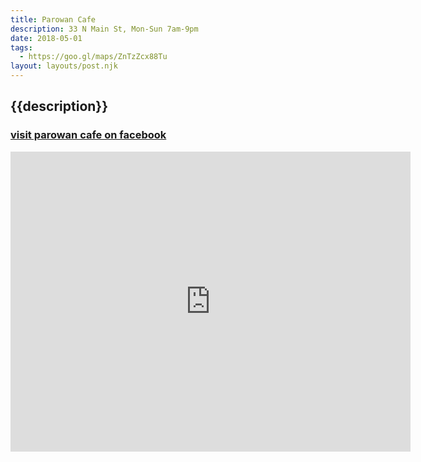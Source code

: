 ```yaml
---
title: Parowan Cafe
description: 33 N Main St, Mon-Sun 7am-9pm
date: 2018-05-01
tags:
  - https://goo.gl/maps/ZnTzZcx88Tu
layout: layouts/post.njk
---
```


## {{description}}

### [visit parowan cafe on facebook](https://www.facebook.com/Parowan-Cafe-272747342778132/)

<iframe src="https://www.google.com/maps/embed?pb=!1m18!1m12!1m3!1d3150.7451955672263!2d-112.83022208428434!3d37.84285061601213!2m3!1f0!2f0!3f0!3m2!1i1024!2i768!4f13.1!3m3!1m2!1s0x80b54fc60117195b%3A0x29216e725a0dce17!2sParowan+Cafe!5e0!3m2!1sen!2sus!4v1549665053013" width="640" height="480" frameborder="0" style="border:0" allowfullscreen></iframe>
